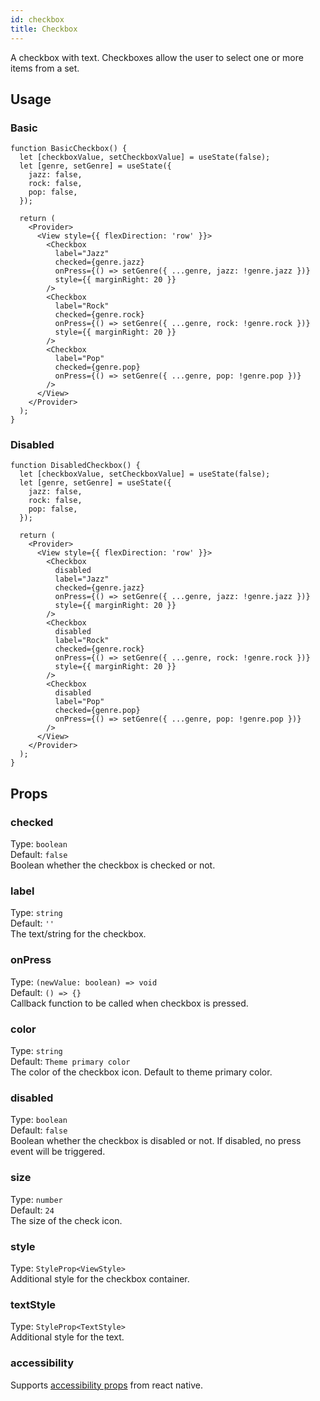 ```yaml
---
id: checkbox
title: Checkbox
---
```


A checkbox with text. Checkboxes allow the user to select one or more items from a set.

## Usage

### Basic

```tsx live
function BasicCheckbox() {
  let [checkboxValue, setCheckboxValue] = useState(false);
  let [genre, setGenre] = useState({
    jazz: false,
    rock: false,
    pop: false,
  });

  return (
    <Provider>
      <View style={{ flexDirection: 'row' }}>
        <Checkbox
          label="Jazz"
          checked={genre.jazz}
          onPress={() => setGenre({ ...genre, jazz: !genre.jazz })}
          style={{ marginRight: 20 }}
        />
        <Checkbox
          label="Rock"
          checked={genre.rock}
          onPress={() => setGenre({ ...genre, rock: !genre.rock })}
          style={{ marginRight: 20 }}
        />
        <Checkbox
          label="Pop"
          checked={genre.pop}
          onPress={() => setGenre({ ...genre, pop: !genre.pop })}
        />
      </View>
    </Provider>
  );
}
```

### Disabled

```tsx live
function DisabledCheckbox() {
  let [checkboxValue, setCheckboxValue] = useState(false);
  let [genre, setGenre] = useState({
    jazz: false,
    rock: false,
    pop: false,
  });

  return (
    <Provider>
      <View style={{ flexDirection: 'row' }}>
        <Checkbox
          disabled
          label="Jazz"
          checked={genre.jazz}
          onPress={() => setGenre({ ...genre, jazz: !genre.jazz })}
          style={{ marginRight: 20 }}
        />
        <Checkbox
          disabled
          label="Rock"
          checked={genre.rock}
          onPress={() => setGenre({ ...genre, rock: !genre.rock })}
          style={{ marginRight: 20 }}
        />
        <Checkbox
          disabled
          label="Pop"
          checked={genre.pop}
          onPress={() => setGenre({ ...genre, pop: !genre.pop })}
        />
      </View>
    </Provider>
  );
}
```

## Props

### checked

Type: `boolean`  
Default: `false`  
Boolean whether the checkbox is checked or not.

### label

Type: `string`  
Default: `''`  
The text/string for the checkbox.

### onPress

Type: `(newValue: boolean) => void`  
Default: `() => {}`  
Callback function to be called when checkbox is pressed.

### color

Type: `string`  
Default: `Theme primary color`  
The color of the checkbox icon. Default to theme primary color.

### disabled

Type: `boolean`  
Default: `false`  
Boolean whether the checkbox is disabled or not. If disabled, no press event will be triggered.

### size

Type: `number`  
Default: `24`  
The size of the check icon.

### style

Type: `StyleProp<ViewStyle>`  
Additional style for the checkbox container.

### textStyle

Type: `StyleProp<TextStyle>`  
Additional style for the text.

### accessibility

Supports [accessibility props](https://reactnative.dev/docs/accessibility) from react native.
